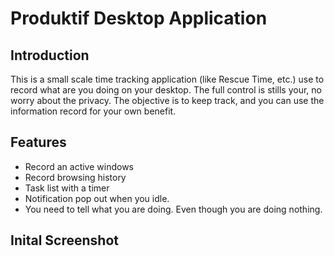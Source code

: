 # Produktif Desktop Application

## Introduction
This is a small scale time tracking application (like Rescue Time, etc.) use to record what are you doing on your desktop.
The full control is stills your, no worry about the privacy.
The objective is to keep track, and you can use the information record for your own benefit.

## Features
- Record an active windows
- Record browsing history
- Task list with a timer
- Notification pop out when you idle.
- You need to tell what you are doing. Even though you are doing nothing.

## Inital Screenshot
